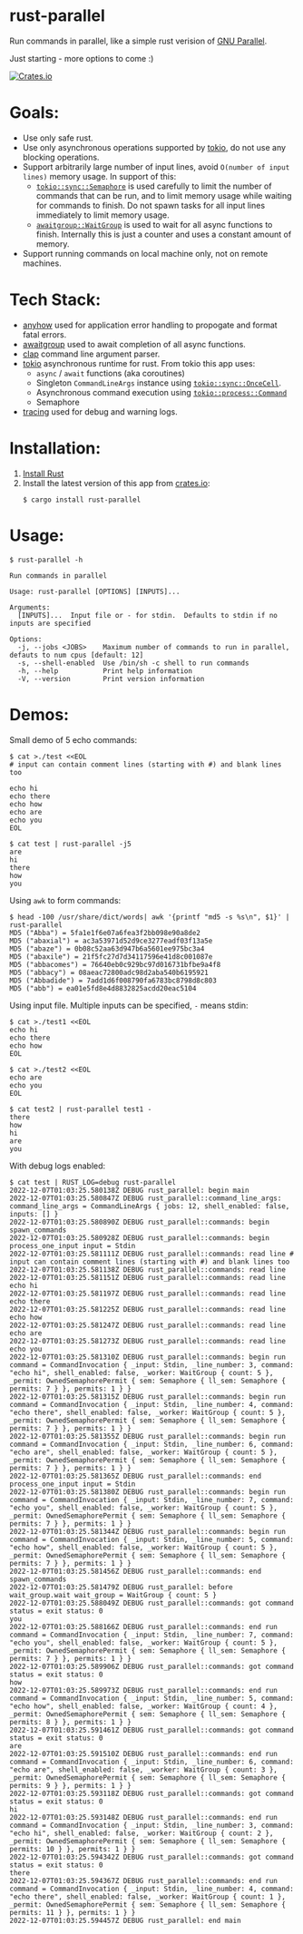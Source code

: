 # rust-parallel

Run commands in parallel, like a simple rust verision of [GNU Parallel](https://www.gnu.org/software/parallel/).

Just starting - more options to come :)

[![Crates.io][crates-badge]][crates-url]

[crates-badge]: https://img.shields.io/crates/v/rust-parallel.svg
[crates-url]: https://crates.io/crates/rust-parallel

# Goals:
* Use only safe rust.
* Use only asynchronous operations supported by [tokio](https://tokio.rs), do not use any blocking operations.
* Support arbitrarily large number of input lines, avoid `O(number of input lines)` memory usage.  In support of this:
  * [`tokio::sync::Semaphore`](https://docs.rs/tokio/latest/tokio/sync/struct.Semaphore.html) is used carefully to limit the number of commands that can be run, and to limit memory usage while waiting for commands to finish.  Do not spawn tasks for all input lines immediately to limit memory usage.
  * [`awaitgroup::WaitGroup`](https://crates.io/crates/awaitgroup) is used to wait for all async functions to finish.  Internally this is just a counter and uses a constant amount of memory.
* Support running commands on local machine only, not on remote machines.

# Tech Stack:
* [anyhow](https://github.com/dtolnay/anyhow) used for application error handling to propogate and format fatal errors.
* [awaitgroup](https://crates.io/crates/awaitgroup) used to await completion of all async functions.
* [clap](https://docs.rs/clap/latest/clap/) command line argument parser.
* [tokio](https://tokio.rs/) asynchronous runtime for rust.  From tokio this app uses:
  * `async` / `await` functions (aka coroutines)
  * Singleton `CommandLineArgs` instance using [`tokio::sync::OnceCell`](https://docs.rs/tokio/latest/tokio/sync/struct.OnceCell.html).
  * Asynchronous command execution using [`tokio::process::Command`](https://docs.rs/tokio/latest/tokio/process/struct.Command.html)
  * Semaphore
* [tracing](https://docs.rs/tracing/latest/tracing/) used for debug and warning logs.

# Installation:
1. [Install Rust](https://www.rust-lang.org/learn/get-started)
2. Install the latest version of this app from [crates.io](https://crates.io):
   ```
   $ cargo install rust-parallel   
   ```

# Usage:
```
$ rust-parallel -h

Run commands in parallel

Usage: rust-parallel [OPTIONS] [INPUTS]...

Arguments:
  [INPUTS]...  Input file or - for stdin.  Defaults to stdin if no inputs are specified

Options:
  -j, --jobs <JOBS>    Maximum number of commands to run in parallel, defauts to num cpus [default: 12]
  -s, --shell-enabled  Use /bin/sh -c shell to run commands
  -h, --help           Print help information
  -V, --version        Print version information
```

# Demos:

Small demo of 5 echo commands:

```
$ cat >./test <<EOL
# input can contain comment lines (starting with #) and blank lines too

echo hi
echo there
echo how
echo are
echo you
EOL

$ cat test | rust-parallel -j5
are
hi
there
how
you
```

Using `awk` to form commands:

```
$ head -100 /usr/share/dict/words| awk '{printf "md5 -s %s\n", $1}' | rust-parallel
MD5 ("Abba") = 5fa1e1f6e07a6fea3f2bb098e90a8de2
MD5 ("abaxial") = ac3a53971d52d9ce3277eadf03f13a5e
MD5 ("abaze") = 0b08c52aa63d947b6a5601ee975bc3a4
MD5 ("abaxile") = 21f5fc27d7d34117596e41d8c001087e
MD5 ("abbacomes") = 76640eb0c929bc97d016731bfbe9a4f8
MD5 ("abbacy") = 08aeac72800adc98d2aba540b6195921
MD5 ("Abbadide") = 7add1d6f008790fa6783bc8798d8c803
MD5 ("abb") = ea01e5fd8e4d8832825acdd20eac5104
```

Using input file.  Multiple inputs can be specified, `-` means stdin:

```
$ cat >./test1 <<EOL
echo hi
echo there
echo how
EOL

$ cat >./test2 <<EOL
echo are
echo you
EOL

$ cat test2 | rust-parallel test1 -
there
how
hi
are
you

```

With debug logs enabled:

```
$ cat test | RUST_LOG=debug rust-parallel
2022-12-07T01:03:25.580138Z DEBUG rust_parallel: begin main
2022-12-07T01:03:25.580847Z DEBUG rust_parallel::command_line_args: command_line_args = CommandLineArgs { jobs: 12, shell_enabled: false, inputs: [] }
2022-12-07T01:03:25.580890Z DEBUG rust_parallel::commands: begin spawn_commands
2022-12-07T01:03:25.580928Z DEBUG rust_parallel::commands: begin process_one_input input = Stdin
2022-12-07T01:03:25.581111Z DEBUG rust_parallel::commands: read line # input can contain comment lines (starting with #) and blank lines too
2022-12-07T01:03:25.581138Z DEBUG rust_parallel::commands: read line
2022-12-07T01:03:25.581151Z DEBUG rust_parallel::commands: read line echo hi
2022-12-07T01:03:25.581197Z DEBUG rust_parallel::commands: read line echo there
2022-12-07T01:03:25.581225Z DEBUG rust_parallel::commands: read line echo how
2022-12-07T01:03:25.581247Z DEBUG rust_parallel::commands: read line echo are
2022-12-07T01:03:25.581273Z DEBUG rust_parallel::commands: read line echo you
2022-12-07T01:03:25.581310Z DEBUG rust_parallel::commands: begin run command = CommandInvocation { _input: Stdin, _line_number: 3, command: "echo hi", shell_enabled: false, _worker: WaitGroup { count: 5 }, _permit: OwnedSemaphorePermit { sem: Semaphore { ll_sem: Semaphore { permits: 7 } }, permits: 1 } }
2022-12-07T01:03:25.581315Z DEBUG rust_parallel::commands: begin run command = CommandInvocation { _input: Stdin, _line_number: 4, command: "echo there", shell_enabled: false, _worker: WaitGroup { count: 5 }, _permit: OwnedSemaphorePermit { sem: Semaphore { ll_sem: Semaphore { permits: 7 } }, permits: 1 } }
2022-12-07T01:03:25.581355Z DEBUG rust_parallel::commands: begin run command = CommandInvocation { _input: Stdin, _line_number: 6, command: "echo are", shell_enabled: false, _worker: WaitGroup { count: 5 }, _permit: OwnedSemaphorePermit { sem: Semaphore { ll_sem: Semaphore { permits: 7 } }, permits: 1 } }
2022-12-07T01:03:25.581365Z DEBUG rust_parallel::commands: end process_one_input input = Stdin
2022-12-07T01:03:25.581380Z DEBUG rust_parallel::commands: begin run command = CommandInvocation { _input: Stdin, _line_number: 7, command: "echo you", shell_enabled: false, _worker: WaitGroup { count: 5 }, _permit: OwnedSemaphorePermit { sem: Semaphore { ll_sem: Semaphore { permits: 7 } }, permits: 1 } }
2022-12-07T01:03:25.581344Z DEBUG rust_parallel::commands: begin run command = CommandInvocation { _input: Stdin, _line_number: 5, command: "echo how", shell_enabled: false, _worker: WaitGroup { count: 5 }, _permit: OwnedSemaphorePermit { sem: Semaphore { ll_sem: Semaphore { permits: 7 } }, permits: 1 } }
2022-12-07T01:03:25.581456Z DEBUG rust_parallel::commands: end spawn_commands
2022-12-07T01:03:25.581479Z DEBUG rust_parallel: before wait_group.wait wait_group = WaitGroup { count: 5 }
2022-12-07T01:03:25.588049Z DEBUG rust_parallel::commands: got command status = exit status: 0
you
2022-12-07T01:03:25.588166Z DEBUG rust_parallel::commands: end run command = CommandInvocation { _input: Stdin, _line_number: 7, command: "echo you", shell_enabled: false, _worker: WaitGroup { count: 5 }, _permit: OwnedSemaphorePermit { sem: Semaphore { ll_sem: Semaphore { permits: 7 } }, permits: 1 } }
2022-12-07T01:03:25.589906Z DEBUG rust_parallel::commands: got command status = exit status: 0
how
2022-12-07T01:03:25.589973Z DEBUG rust_parallel::commands: end run command = CommandInvocation { _input: Stdin, _line_number: 5, command: "echo how", shell_enabled: false, _worker: WaitGroup { count: 4 }, _permit: OwnedSemaphorePermit { sem: Semaphore { ll_sem: Semaphore { permits: 8 } }, permits: 1 } }
2022-12-07T01:03:25.591461Z DEBUG rust_parallel::commands: got command status = exit status: 0
are
2022-12-07T01:03:25.591510Z DEBUG rust_parallel::commands: end run command = CommandInvocation { _input: Stdin, _line_number: 6, command: "echo are", shell_enabled: false, _worker: WaitGroup { count: 3 }, _permit: OwnedSemaphorePermit { sem: Semaphore { ll_sem: Semaphore { permits: 9 } }, permits: 1 } }
2022-12-07T01:03:25.593118Z DEBUG rust_parallel::commands: got command status = exit status: 0
hi
2022-12-07T01:03:25.593148Z DEBUG rust_parallel::commands: end run command = CommandInvocation { _input: Stdin, _line_number: 3, command: "echo hi", shell_enabled: false, _worker: WaitGroup { count: 2 }, _permit: OwnedSemaphorePermit { sem: Semaphore { ll_sem: Semaphore { permits: 10 } }, permits: 1 } }
2022-12-07T01:03:25.594342Z DEBUG rust_parallel::commands: got command status = exit status: 0
there
2022-12-07T01:03:25.594367Z DEBUG rust_parallel::commands: end run command = CommandInvocation { _input: Stdin, _line_number: 4, command: "echo there", shell_enabled: false, _worker: WaitGroup { count: 1 }, _permit: OwnedSemaphorePermit { sem: Semaphore { ll_sem: Semaphore { permits: 11 } }, permits: 1 } }
2022-12-07T01:03:25.594457Z DEBUG rust_parallel: end main
```
